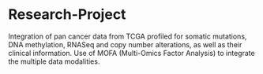 # Research-Project
Integration of pan cancer data from TCGA profiled for somatic  mutations, DNA methylation, RNASeq and copy number alterations, as well as their clinical information. Use of MOFA (Multi-Omics Factor Analysis) to integrate the multiple data modalities.
